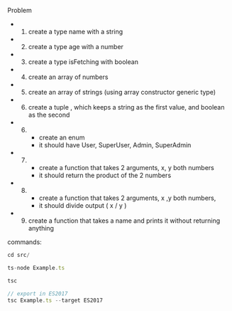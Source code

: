 
Problem
- 1. create a type name with a string
- 2. create a type age with a number
- 3. create a type isFetching with boolean
- 4. create an array of numbers
- 5. create an array of strings (using array constructor generic type)
- 6. create a tuple , which keeps a string as the first value, and boolean as the second
- 6. - create an enum
     - it should have User, SuperUser, Admin, SuperAdmin
- 7. - create a function that takes 2 arguments, x, y both numbers
     - it should return the product of the 2 numbers
- 8. - create a function that takes 2 arguments, x ,y both numbers,
     - it should divide output ( x / y )
- 9. create a function that takes a name and prints it without returning anything


commands:
```js
cd src/

ts-node Example.ts

tsc

// export in ES2017
tsc Example.ts --target ES2017
```